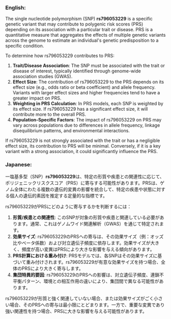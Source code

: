### English:
The single nucleotide polymorphism (SNP) **rs796053229** is a specific genetic variant that may contribute to polygenic risk scores (PRS) depending on its association with a particular trait or disease. PRS is a quantitative measure that aggregates the effects of multiple genetic variants across the genome to estimate an individual's genetic predisposition to a specific condition.

To determine how rs796053229 contributes to PRS:
1. **Trait/Disease Association**: The SNP must be associated with the trait or disease of interest, typically identified through genome-wide association studies (GWAS).
2. **Effect Size**: The contribution of rs796053229 to the PRS depends on its effect size (e.g., odds ratio or beta coefficient) and allele frequency. Variants with larger effect sizes and higher frequencies tend to have a greater impact on PRS.
3. **Weighting in PRS Calculation**: In PRS models, each SNP is weighted by its effect size. If rs796053229 has a significant effect size, it will contribute more to the overall PRS.
4. **Population-Specific Factors**: The impact of rs796053229 on PRS may vary across populations due to differences in allele frequency, linkage disequilibrium patterns, and environmental interactions.

If rs796053229 is not strongly associated with the trait or has a negligible effect size, its contribution to PRS will be minimal. Conversely, if it is a key variant with a strong association, it could significantly influence the PRS.

### Japanese:
一塩基多型（SNP）**rs796053229**は、特定の形質や疾患との関連性に応じて、ポリジェニックリスクスコア（PRS）に寄与する可能性があります。PRSは、ゲノム全体にわたる複数の遺伝的変異の影響を統合して、特定の疾患や状態に対する個人の遺伝的素因を推定する定量的な指標です。

rs796053229がPRSにどのように寄与するかを判断するには：
1. **形質/疾患との関連性**: このSNPが対象の形質や疾患と関連している必要があります。通常、これはゲノムワイド関連解析（GWAS）を通じて特定されます。
2. **効果サイズ**: rs796053229のPRSへの寄与は、その効果サイズ（例：オッズ比やベータ係数）および対立遺伝子頻度に依存します。効果サイズが大きく、頻度が高い変異はPRSにより大きな影響を与える傾向があります。
3. **PRS計算における重み付け**: PRSモデルでは、各SNPはその効果サイズに基づいて重み付けされます。rs796053229が有意な効果サイズを持つ場合、全体のPRSにより大きく寄与します。
4. **集団特異的要因**: rs796053229のPRSへの影響は、対立遺伝子頻度、連鎖不平衡パターン、環境との相互作用の違いにより、集団間で異なる可能性があります。

rs796053229が形質と強く関連していない場合、または効果サイズがごく小さい場合、そのPRSへの寄与は最小限にとどまります。一方で、重要な変異であり強い関連性を持つ場合、PRSに大きな影響を与える可能性があります。